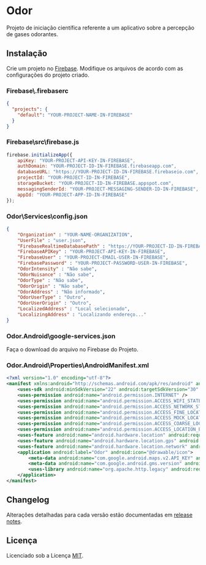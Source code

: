 # Odor
Projeto de iniciação científica referente a um aplicativo sobre a percepção de gases odorantes.

## Instalação
Crie um projeto no [Firebase](https://firebase.google.com/). Modifique os arquivos de acordo com as configurações do projeto criado.

### Firebase\\.firebaserc
```json
{
  "projects": {
    "default": "YOUR-PROJECT-NAME-IN-FIREBASE"
  }
}
```
### Firebase\src\firebase.js
```javascript
firebase.initializeApp({
    apiKey: "YOUR-PROJECT-API-KEY-IN-FIREBASE",
    authDomain: "YOUR-PROJECT-ID-IN-FIREBASE.firebaseapp.com",
    databaseURL: "https://YOUR-PROJECT-ID-IN-FIREBASE.firebaseio.com",
    projectId: "YOUR-PROJECT-ID-IN-FIREBASE",
    storageBucket: "YOUR-PROJECT-ID-IN-FIREBASE.appspot.com",
    messagingSenderId: "YOUR-PROJECT-MESSAGING-SENDER-ID-IN-FIREBASE",
    appId: "YOUR-PROJECT-APP-ID-IN-FIREBASE"
});
```
### Odor\Services\config.json
```json
{
	"Organization" : "YOUR-NAME-ORGANIZATION",
	"UserFile" : "user.json",
	"FirebaseRealtimeDatabasePath" : "https://YOUR-PROJECT-ID-IN-FIREBASE.firebaseio.com/",
	"FirebaseAPIKey" : "YOUR-PROJECT-API-KEY-IN-FIREBASE",
	"FirebaseUser" : "YOUR-PROJECT-EMAIL-USER-IN-FIREBASE",
	"FirebasePassword" : "YOUR-PROJECT-PASSWORD-USER-IN-FIREBASE",
	"OdorIntensity" : "Não sabe",
	"OdorNuisance" : "Não sabe",
	"OdorType" : "Não sabe",
	"OdorOrigin" : "Não sabe",
	"OdorAddress" : "Não informado",
	"OdorUserType" : "Outro",
	"OdorUserOrigin" : "Outro",
	"LocalizedAddress" : "Local selecionado",
	"LocalizingAddress" : "Localizando endereço..."
}
```
### Odor.Android\google-services.json
Faça o download do arquivo no Firebase do Projeto.
### Odor.Android\Properties\AndroidManifest.xml
```xml
<?xml version="1.0" encoding="utf-8"?>
<manifest xmlns:android="http://schemas.android.com/apk/res/android" android:versionCode="YOUR-VERSION-CODE" android:versionName="YOUR-VERSION-NAME" package="YOUR-PACKAGE" android:installLocation="auto">
	<uses-sdk android:minSdkVersion="22" android:targetSdkVersion="30" />
	<uses-permission android:name="android.permission.INTERNET" />
	<uses-permission android:name="android.permission.ACCESS_WIFI_STATE" />
	<uses-permission android:name="android.permission.ACCESS_NETWORK_STATE" />
	<uses-permission android:name="android.permission.ACCESS_FINE_LOCATION" />
	<uses-permission android:name="android.permission.ACCESS_MOCK_LOCATION" />
	<uses-permission android:name="android.permission.ACCESS_COARSE_LOCATION" />
	<uses-permission android:name="android.permission.ACCESS_LOCATION_EXTRA_COMMANDS" />
	<uses-feature android:name="android.hardware.location" android:required="false" />
	<uses-feature android:name="android.hardware.location.gps" android:required="false" />
	<uses-feature android:name="android.hardware.location.network" android:required="false" />
	<application android:label="Odor" android:icon="@drawable/icon">
		<meta-data android:name="com.google.android.maps.v2.API_KEY" android:value="YOUR-PROJECT-API-KEY-IN-FIREBASE" />
		<meta-data android:name="com.google.android.gms.version" android:value="@integer/google_play_services_version" />
		<uses-library android:name="org.apache.http.legacy" android:required="false" />
	</application>
</manifest>
```

## Changelog
Alterações detalhadas para cada versão estão documentadas em [release notes](https://github.com/leds-guarapari/Odor/releases).

## Licença
Licenciado sob a Licença [MIT](http://opensource.org/licenses/MIT).